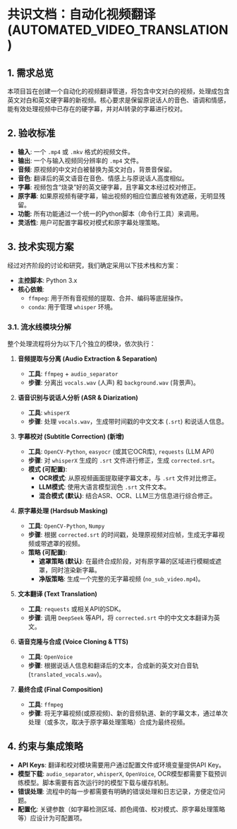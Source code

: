 # 共识文档：自动化视频翻译 (AUTOMATED_VIDEO_TRANSLATION)

## 1. 需求总览

本项目旨在创建一个自动化的视频翻译管道，将包含中文对白的视频，处理成包含英文对白和英文硬字幕的新视频。核心要求是保留原说话人的音色、语调和情感，能有效处理视频中已存在的硬字幕，并对AI转录的字幕进行校对。

## 2. 验收标准

- **输入**: 一个 `.mp4` 或 `.mkv` 格式的视频文件。
- **输出**: 一个与输入视频同分辨率的 `.mp4` 文件。
- **音频**: 原视频的中文对白被替换为英文对白，背景音保留。
- **音色**: 翻译后的英文语音在音色、情感上与原说话人高度相似。
- **字幕**: 视频包含“烧录”好的英文硬字幕，且字幕文本经过校对修正。
- **原字幕**: 如果原视频有硬字幕，输出视频的相应位置应被有效遮蔽，无明显残留。
- **功能**: 所有功能通过一个统一的Python脚本（命令行工具）来调用。
- **灵活性**: 用户可配置字幕校对模式和原字幕处理策略。

## 3. 技术实现方案

经过对齐阶段的讨论和研究，我们确定采用以下技术栈和方案：

- **主控脚本**: Python 3.x
- **核心依赖**: 
    - `ffmpeg`: 用于所有音视频的提取、合并、编码等底层操作。
    - `conda`: 用于管理 `whisper` 环境。

### 3.1. 流水线模块分解

整个处理流程将分为以下几个独立的模块，依次执行：

1.  **音频提取与分离 (Audio Extraction & Separation)**
    - **工具**: `ffmpeg` + `audio_separator`
    - **步骤**: 分离出 `vocals.wav` (人声) 和 `background.wav` (背景声)。

2.  **语音识别与说话人分析 (ASR & Diarization)**
    - **工具**: `whisperX`
    - **步骤**: 处理 `vocals.wav`，生成带时间戳的中文文本 (`.srt`) 和说话人信息。

3.  **字幕校对 (Subtitle Correction) (新增)**
    - **工具**: `OpenCV-Python`, `easyocr` (或其它OCR库), `requests` (LLM API)
    - **步骤**: 对 `whisperX` 生成的 `.srt` 文件进行修正，生成 `corrected.srt`。
    - **模式 (可配置)**:
        - **OCR模式**: 从原视频画面提取硬字幕文本，与 `.srt` 文件对比修正。
        - **LLM模式**: 使用大语言模型润色 `.srt` 文件文本。
        - **混合模式 (默认)**: 结合ASR、OCR、LLM三方信息进行综合修正。

4.  **原字幕处理 (Hardsub Masking)**
    - **工具**: `OpenCV-Python`, `Numpy`
    - **步骤**: 根据 `corrected.srt` 的时间戳，处理原视频对应帧，生成无字幕视频或带遮罩的视频。
    - **策略 (可配置)**:
        - **遮罩策略 (默认)**: 在最终合成阶段，对有原字幕的区域进行模糊或遮罩，同时渲染新字幕。
        - **净版策略**: 生成一个完整的无字幕视频 (`no_sub_video.mp4`)。

5.  **文本翻译 (Text Translation)**
    - **工具**: `requests` 或相关API的SDK。
    - **步骤**: 调用 `DeepSeek` 等API，将 `corrected.srt` 中的中文文本翻译为英文。

6.  **语音克隆与合成 (Voice Cloning & TTS)**
    - **工具**: `OpenVoice`
    - **步骤**: 根据说话人信息和翻译后的文本，合成新的英文对白音轨 (`translated_vocals.wav`)。

7.  **最终合成 (Final Composition)**
    - **工具**: `ffmpeg`
    - **步骤**: 将无字幕视频(或原视频)、新的音频轨道、新的字幕文本，通过单次处理（或多次，取决于原字幕处理策略）合成为最终视频。

## 4. 约束与集成策略

- **API Keys**: 翻译和校对模块需要用户通过配置文件或环境变量提供API Key。
- **模型下载**: `audio_separator`, `whisperX`, `OpenVoice`, OCR模型都需要下载预训练模型。脚本需要有首次运行时的模型下载与缓存机制。
- **错误处理**: 流程中的每一步都需要有明确的错误处理和日志记录，方便定位问题。
- **配置化**: 关键参数（如字幕检测区域、颜色阈值、校对模式、原字幕处理策略等）应设计为可配置项。
